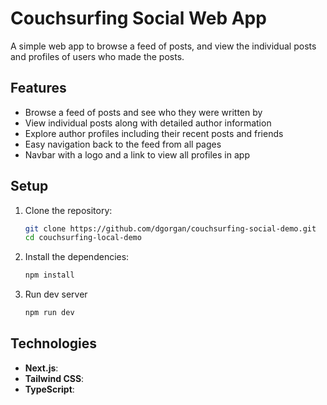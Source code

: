 # Couchsurfing Social Web App

A simple web app to browse a feed of posts, and view the individual posts and profiles of users who made the posts.

## Features

- Browse a feed of posts and see who they were written by
- View individual posts along with detailed author information
- Explore author profiles including their recent posts and friends
- Easy navigation back to the feed from all pages
- Navbar with a logo and a link to view all profiles in app

## Setup

1. Clone the repository:

   ```bash
   git clone https://github.com/dgorgan/couchsurfing-social-demo.git
   cd couchsurfing-local-demo
   ```

2. Install the dependencies:

   ```bash
   npm install
   ```

3. Run dev server
   ```bash
   npm run dev
   ```

## Technologies

- **Next.js**:
- **Tailwind CSS**:
- **TypeScript**:
